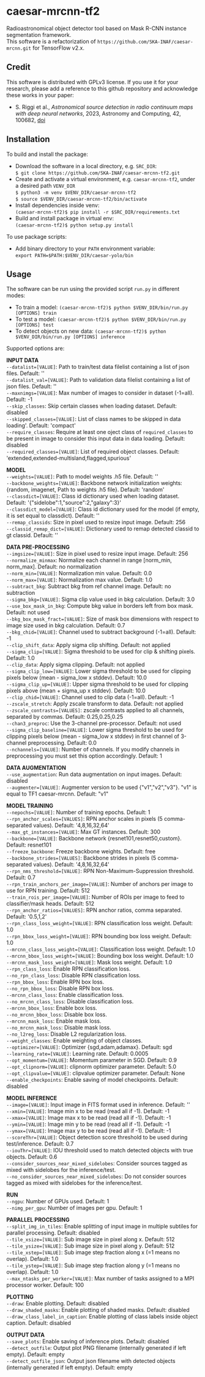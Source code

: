 # caesar-mrcnn-tf2
Radioastronomical object detector tool based on Mask R-CNN instance segmentation framework.     
This software is a refactorization of `https://github.com/SKA-INAF/caesar-mrcnn.git` for TensorFlow v2.x. 

## **Credit**
This software is distributed with GPLv3 license. If you use it for your research, please add a reference to this github repository and acknowledge these works in your paper:   

* S. Riggi et al., *Astronomical source detection in radio continuum maps with deep neural networks*, 2023, Astronomy and Computing, 42, 100682, [doi](https://doi.org/10.1016/j.ascom.2022.100682)    

## **Installation**  

To build and install the package:    

* Download the software in a local directory, e.g. ```SRC_DIR```:   
  ```$ git clone https://github.com/SKA-INAF/caesar-mrcnn-tf2.git```   
* Create and activate a virtual environment, e.g. ```caesar-mrcnn-tf2```, under a desired path ```VENV_DIR```     
  ```$ python3 -m venv $VENV_DIR/caesar-mrcnn-tf2```    
  ```$ source $VENV_DIR/caesar-mrcnn-tf2/bin/activate```   
* Install dependencies inside venv:   
  ```(caesar-mrcnn-tf2)$ pip install -r $SRC_DIR/requirements.txt```   
* Build and install package in virtual env:   
  ```(caesar-mrcnn-tf2)$ python setup.py install```    
       
To use package scripts:

* Add binary directory to your ```PATH``` environment variable:   
  ``` export PATH=$PATH:$VENV_DIR/caesar-yolo/bin ```    

## **Usage**  
The software can be run using the provided script ```run.py``` in different modes:   

* To train a model: ```(caesar-mrcnn-tf2)$ python $VENV_DIR/bin/run.py [OPTIONS] train```      
* To test a model: ```(caesar-mrcnn-tf2)$ python $VENV_DIR/bin/run.py [OPTIONS] test```    
* To detect objects on new data: ```(caesar-mrcnn-tf2)$ python $VENV_DIR/bin/run.py [OPTIONS] inference```    

Supported options are:  

**INPUT DATA**  
  `--datalist=[VALUE]`: Path to train/test data filelist containing a list of json files. Default: ''     
  `--datalist_val=[VALUE]`: Path to validation data filelist containing a list of json files. Default: ''     
  `--maxnimgs=[VALUE]`: Max number of images to consider in dataset (-1=all). Default: -1   
  `--skip_classes`: Skip certain classes when loading dataset. Default: disabled   
  `--skipped_classes=[VALUE]`: List of class names to be skipped in data loading'. Default: 'compact'        
  `--require_classes`: Require at least one oject class of `required_classes` to be present in image to consider this input data in data loading. Default: disabled   
  `--required_classes=[VALUE]`: List of required object classes. Default: 'extended,extended-multisland,flagged,spurious'    
  
**MODEL**    
  `--weights=[VALUE]`: Path to model weights .h5 file. Default: ''    
  `--backbone_weights=[VALUE]`: Backbone network initialization weights: {random, imagenet, Path to weights .h5 file}. Default: 'random'     
  `--classdict=[VALUE]`: Class id dictionary used when loading dataset. Default: '{"sidelobe":1,"source":2,"galaxy":3}'     
  `--classdict_model=[VALUE]`: Class id dictionary used for the model (if empty, it is set equal to classdict). Default: ''    
  `--remap_classids`: Size in pixel used to resize input image. Default: 256     
  `--classid_remap_dict=[VALUE]`: Dictionary used to remap detected classid to gt classid. Default: ''      

**DATA PRE-PROCESSING**     
  `--imgsize=[VALUE]`: Size in pixel used to resize input image. Default: 256     
  `--normalize_minmax`: Normalize each channel in range [norm_min, norm_max]. Default: no normalization    
  `--norm_min=[VALUE]`: Normalization min value. Default: 0.0    
  `--norm_max=[VALUE]`: Normalization max value. Default: 1.0   
  `--subtract_bkg`: Subtract bkg from ref channel image. Default: no subtraction  
  `--sigma_bkg=[VALUE]`: Sigma clip value used in bkg calculation. Default: 3.0  
  `--use_box_mask_in_bkg`: Compute bkg value in borders left from box mask. Default: not used   
  `--bkg_box_mask_fract=[VALUE]`: Size of mask box dimensions with respect to image size used in bkg calculation. Default: 0.7   
  `--bkg_chid=[VALUE]`: Channel used to subtract background (-1=all). Default: -1   
  `--clip_shift_data`: Apply sigma clip shifting. Default: not applied   
  `--sigma_clip=[VALUE]`: Sigma threshold to be used for clip & shifting pixels. Default: 1.0    
  `--clip_data`: Apply sigma clipping. Default: not applied    
  `--sigma_clip_low=[VALUE]`: Lower sigma threshold to be used for clipping pixels below (mean - sigma_low x stddev). Default: 10.0   
  `--sigma_clip_up=[VALUE]`: Upper sigma threshold to be used for clipping pixels above (mean + sigma_up x stddev). Default: 10.0     
  `--clip_chid=[VALUE]`: Channel used to clip data (-1=all). Default: -1     
  `--zscale_stretch`: Apply zscale transform to data. Default: not applied    
  `--zscale_contrasts=[VALUES]`: zscale contrasts applied to all channels, separated by commas. Default: 0.25,0.25,0.25        
  `--chan3_preproc`: Use the 3-channel pre-processor. Default: not used          
  `--sigma_clip_baseline=[VALUE]`: Lower sigma threshold to be used for clipping pixels below (mean - sigma_low x stddev) in first channel of 3-channel preprocessing. Default: 0.0         
  `--nchannels=[VALUE]`: Number of channels. If you modify channels in preprocessing you must set this option accordingly. Default: 1        

**DATA AUGMENTATION**   
  `--use_augmentation`: Run data augmentation on input images. Default: disabled  
  `--augmenter=[VALUE]`: Augmenter version to be used {"v1","v2","v3"}. "v1" is equal to TF1 caesar-mrcnn. Default: "v1"  

**MODEL TRAINING**    
  `--nepochs=[VALUE]`: Number of training epochs. Default: 1  
  `--rpn_anchor_scales=[VALUES]`: RPN anchor scales in pixels (5 comma-separated values). Default: '4,8,16,32,64'  
  `--max_gt_instances=[VALUE]`: Max GT instances. Default: 300  
  `--backbone=[VALUE]`: Backbone network {resnet101,resnet50,custom}. Default: resnet101  
  `--freeze_backbone`: Freeze backbone weights. Default: free  
  `--backbone_strides=[VALUES]`: Backbone strides in pixels (5 comma-separated values). Default: '4,8,16,32,64'   
  `--rpn_nms_threshold=[VALUE]`: RPN Non-Maximum-Suppression threshold. Default: 0.7  
  `--rpn_train_anchors_per_image=[VALUE]`: Number of anchors per image to use for RPN training. Default: 512  
  `--train_rois_per_image=[VALUE]`: Number of ROIs per image to feed to classifier/mask heads. Default: 512  
  `--rpn_anchor_ratios=[VALUES]`: RPN anchor ratios, comma separated. Default: '0.5,1,2'  
  `--rpn_class_loss_weight=[VALUE]`: RPN classification loss weight. Default: 1.0  
  `--rpn_bbox_loss_weight=[VALUE]`: RPN bounding box loss weight. Default: 1.0  
  `--mrcnn_class_loss_weight=[VALUE]`: Classification loss weight. Default: 1.0  
  `--mrcnn_bbox_loss_weight=[VALUE]`: Bounding box loss weight. Default: 1.0  
  `--mrcnn_mask_loss_weight=[VALUE]`: Mask loss weight. Default: 1.0  
  `--rpn_class_loss`: Enable RPN classification loss.   
  `--no_rpn_class_loss`: Disable RPN classification loss.     
  `--rpn_bbox_loss`: Enable RPN box loss.   
  `--no_rpn_bbox_loss`: Disable RPN box loss.    
  `--mrcnn_class_loss`: Enable classification loss.    
  `--no_mrcnn_class_loss`: Disable classification loss.     
  `--mrcnn_bbox_loss`: Enable box loss.    
  `--no_mrcnn_bbox_loss`: Disable box loss.     
  `--mrcnn_mask_loss`: Enable mask loss.     
  `--no_mrcnn_mask_loss`: Disable mask loss.    
  `--no_l2reg_loss`: Disable L2 regularization loss.    
  `--weight_classes`: Enable weighting of object classes.    
  `--optimizer=[VALUE]`: Optimizer {sgd,adam,adamax}. Default: sgd     
  `--learning_rate=[VALUE]`: Learning rate. Default: 0.0005     
  `--opt_momentum=[VALUE]`: Momentum parameter in SGD. Default: 0.9    
  `--opt_clipnorm=[VALUE]`: clipnorm optimizer parameter. Default: 5.0    
  `--opt_clipvalue=[VALUE]`: clipvalue optimizer parameter. Default: None        
  `--enable_checkpoints`: Enable saving of model checkpoints. Default: disabled   

**MODEL INFERENCE**    
  `--image=[VALUE]`: Input image in FITS format used in inference. Default: ''    
  `--xmin=[VALUE]`: Image min x to be read (read all if -1). Default: -1   
  `--xmax=[VALUE]`: Image max x to be read (read all if -1). Default: -1   
  `--ymin=[VALUE]`: Image min y to be read (read all if -1). Default: -1   
  `--ymax=[VALUE]`: Image max y to be read (read all if -1). Default: -1   	
  `--scoreThr=[VALUE]`: Object detection score threshold to be used during test/inference. Default: 0.7   
  `--iouThr=[VALUE]`: IOU threshold used to match detected objects with true objects. Default: 0.6    
  `--consider_sources_near_mixed_sidelobes`: Consider sources tagged as mixed with sidelobes for the inference/test.   
  `--no_consider_sources_near_mixed_sidelobes`: Do not consider sources tagged as mixed with sidelobes for the inference/test.     	  
 
**RUN**     
   `--ngpu`: Number of GPUs used. Default: 1    
   `--nimg_per_gpu`: Number of images per gpu. Default: 1        
   
**PARALLEL PROCESSING**  
	`--split_img_in_tiles`: Enable splitting of input image in multiple subtiles for parallel processing. Default: disabled   
 	`--tile_xsize=[VALUE]`: Sub image size in pixel along x. Default: 512   
	`--tile_ysize=[VALUE]`: Sub image size in pixel along y. Default: 512   
	`--tile_xstep=[VALUE]`: Sub image step fraction along x (=1 means no overlap). Default: 1.0   
 	`--tile_ystep=[VALUE]`: Sub image step fraction along y (=1 means no overlap). Default: 1.0    
  	`--max_ntasks_per_worker=[VALUE]`: Max number of tasks assigned to a MPI processor worker. Default: 100      	

**PLOTTING**  
	`--draw`: Enable plotting. Default: disabled    
	`--draw_shaded_masks`: Enable plotting of shaded masks. Default: disabled    
 	`--draw_class_label_in_caption`: Enable plotting of class labels inside object caption. Default: disabled   
  	
**OUTPUT DATA**  
	`--save_plots`: Enable saving of inference plots. Default: disabled   
	`--detect_outfile`: Output plot PNG filename (internally generated if left empty). Default: empty   
	`--detect_outfile_json`: Output json filename with detected objects (internally generated if left empty). Default: empty      	
